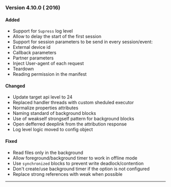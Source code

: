 ### Version 4.10.0 ( 2016)
#### Added
 - Support for `Supress` log level
 - Allow to delay the start of the first session
 - Support for session parameters to be send in every session/event:
  - External device id
  - Callback parameters
  - Partner parameters
 - Inject User-agent of each request
 - Teardown
 - Reading permission in the manifest

#### Changed
 - Update target api level to 24
 - Replaced handler threads with custom sheduled executor
 - Normalize properties attributes
 - Naming standard of background blocks
 - Use of weakself strongself pattern for background blocks
 - Open defferred deeplink from the attribution response
 - Log level logic moved to config object

#### Fixed
 - Read files only in the background
 - Allow foreground/background timer to work in offline mode
 - Use `synchronized` blocks to prevent write deadlock/contention
 - Don't create/use background timer if the option is not configured
 - Replace strong references with weak when possible 

---
